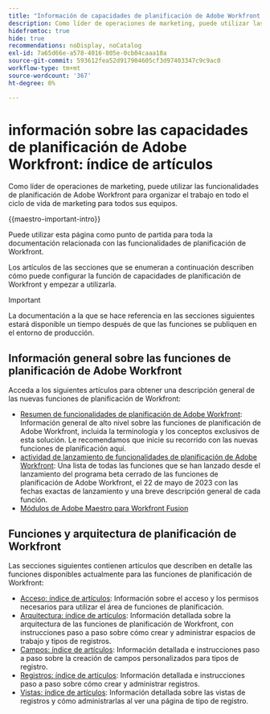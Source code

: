 ```yaml
---
title: "Información de capacidades de planificación de Adobe Workfront: índice de artículos"
description: Como líder de operaciones de marketing, puede utilizar las funcionalidades de planificación de Adobe Workfront para organizar el trabajo en todo el ciclo de vida de marketing para todos sus equipos. Los artículos de esta sección describen cómo puede configurar las funcionalidades de planificación y cómo puede empezar a utilizarlas como parte de las operaciones de administración de campañas.
hidefromtoc: true
hide: true
recommendations: noDisplay, noCatalog
exl-id: 7a65d66e-a578-4016-805e-0cb04caaa18a
source-git-commit: 593612fea52d917904605cf3d97403347c9c9ac0
workflow-type: tm+mt
source-wordcount: '367'
ht-degree: 0%

---
```


# información sobre las capacidades de planificación de Adobe Workfront: índice de artículos

<!--
title: Adobe Maestro 
description: As a marketing operations leader, you can use Adobe Maestro to organize work across the marketing lifecycle for all your teams. The articles in this section describe how you can configure Maestro and how you can start using its capabilities as part of your campaign management operations. 
hidefromtoc: yes
author: Alina
feature: Work Management
role: User, Admin
hide: yes
-->

<!--update the metadata with real information when making this avilable in TOC and in the left nav-->

<!-- update the title to "Article index" when we get out of beta and we inhide this article-->

<!--remove the video at open beta or before-->

Como líder de operaciones de marketing, puede utilizar las funcionalidades de planificación de Adobe Workfront para organizar el trabajo en todo el ciclo de vida de marketing para todos sus equipos.

{{maestro-important-intro}}

Puede utilizar esta página como punto de partida para toda la documentación relacionada con las funcionalidades de planificación de Workfront.

Los artículos de las secciones que se enumeran a continuación describen cómo puede configurar la función de capacidades de planificación de Workfront y empezar a utilizarla.

>[!IMPORTANT]
>
>La documentación a la que se hace referencia en las secciones siguientes estará disponible un tiempo después de que las funciones se publiquen en el entorno de producción.

## Información general sobre las funciones de planificación de Adobe Workfront

Acceda a los siguientes artículos para obtener una descripción general de las nuevas funciones de planificación de Workfront:

<!--update the video when we have something better, especially after Open Beta - remove it-->

<!--* [View a video demonstration of Adobe Maestro](https://video.tv.adobe.com/v/3424253/){target=_blank}-->
* [Resumen de funcionalidades de planificación de Adobe Workfront](maestro-overview.md): Información general de alto nivel sobre las funciones de planificación de Adobe Workfront, incluida la terminología y los conceptos exclusivos de esta solución. Le recomendamos que inicie su recorrido con las nuevas funciones de planificación aquí.
* [actividad de lanzamiento de funcionalidades de planificación de Adobe Workfront](../maestro/release-activity.md): Una lista de todas las funciones que se han lanzado desde el lanzamiento del programa beta cerrado de las funciones de planificación de Adobe Workfront, el 22 de mayo de 2023 con las fechas exactas de lanzamiento y una breve descripción general de cada función.
* [Módulos de Adobe Maestro para Workfront Fusion](/help/quicksilver/workfront-fusion/apps-and-their-modules/workfront-planning-modules.md)

## Funciones y arquitectura de planificación de Workfront

Las secciones siguientes contienen artículos que describen en detalle las funciones disponibles actualmente para las funciones de planificación de Workfront:

* [Acceso: índice de artículos](../maestro/access/access-information.md): Información sobre el acceso y los permisos necesarios para utilizar el área de funciones de planificación.
* [Arquitectura: índice de artículos](../maestro/architecture/architecture-information.md): Información detallada sobre la arquitectura de las funciones de planificación de Workfront, con instrucciones paso a paso sobre cómo crear y administrar espacios de trabajo y tipos de registros.
* [Campos: índice de artículos](../maestro/fields/fields-information.md): Información detallada e instrucciones paso a paso sobre la creación de campos personalizados para tipos de registro.
* [Registros: índice de artículos](../maestro/records/records-information.md): Información detallada e instrucciones paso a paso sobre cómo crear y administrar registros.
* [Vistas: índice de artículos](../maestro/views/views-information.md): Información detallada sobre las vistas de registros y cómo administrarlas al ver una página de tipo de registro.
